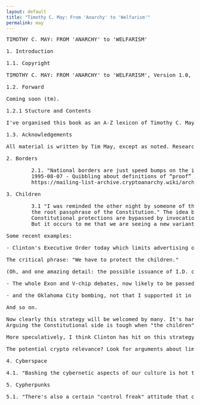 ```yaml
---
layout: default
title: "Timothy C. May: From 'Anarchy' to 'Welfarism'"
permalink: may
---
```

<pre class="col">
TIMOTHY C. MAY: FROM 'ANARCHY' to 'WELFARISM'

1. Introduction

1.1. Copyright

TIMOTHY C. MAY: FROM 'ANARCHY' to 'WELFARISM', Version 1.0, 2022-05-20. No rights reserved. Please use as you like and kindly link to the original page or the print edition. Please include TIMOTHY C. MAY whenever quoting him from this book. Tim asks in his Cyphernomicon not to put any other name on his words but his, and we ought to respect that.

1.2. Forward

Coming soon (tm).

1.2.1 Stucture and Contents

I've organised this book as an A-Z lexicon of Timothy C. May's most interesting, insightful, and inflammatory online email and forum writing. This writing spans the course of over a decade as has hithero been difficult to access because it is scattered across thousands of emails on old forum archives. I've left out his stand-alone pieces like The Crypto-Anarchist Manifesto or the Cyphernomicon because they are better read in their entirety on their own.

1.3. Acknowledgements 

All material is written by Tim May, except as noted. Research, compilation, forward and editing by 0x000m. This work could not have been done without access to the Cypherpunk Mailing List plaintext archives of Ryan Lackey and their stylized archive on https://cryptoanarchy.wiki/ by Tom Busby.

2. Borders

        2.1. "National borders are just speed bumps on the information superhighway." 
        1995-08-07 - Quibbling about definitions of “proof”             
        https://mailing-list-archive.cryptoanarchy.wiki/archive/1995/08/096910121e38037aef2b4b9bb6400ee771c7ce372222b3a596adddd9add4d577/

3. Children

        3.1 "I was reminded the other night by someone of the "'National security' is 
        the root passphrase of the Constitution." The idea being that the normal 
        Constitutional protections are bypassed by invocation of "national security." 
        But it occurs to me that we are seeing a new variant of this: "Protect the children."

Some recent examples:

- Clinton's Executive Order today which limits advertising of cigarettes, limits the display of tobacco-related symbols and words on t-shirts, baseball caps, billboards, and publically-visible signs at sports events. (There were all kinds of details, most of them blatantly in violation of the First Amendment. I half-watched the Clinton announcement, but didn't take notes...consult your newspaper or the Web.)

The critical phrase: "We have to protect the children."

(Oh, and one amazing detail: the possible issuance of I.D. cards to all of those under the age of 18. Besides being useful for things like curfews, video tape rental prohibitions, and the cigarette ban, it would lead to I.D. cards for those over 18. naturally (if those over 18 don't have to carry them, then all a child less than 18 has to do is to claim not to have to carry one because he's 18!)

- The whole Exon and V-chip debates, now likely to be passed by Congress, are about "protecting children."

- and the Oklahoma City bombing, not that I supported it in any way, was seen as especially horrific because of the children that were killed. This means that restrictive legislation, such as bans on explosives information, guns, etc., can be justified as measures to "protect children."

And so on.

Now clearly this strategy will be welcomed by many. It's hard to argue against children and against the "protection of children." 
Arguing the Constitutional side is tough when "the children" are at issue.

More speculatively, I think Clinton has hit on this strategy as a way to line up support from the Republican majority in Congress on many key issues. There may even be repercussions for welfare and health care issues (which Clinton can also cast as "protect the children" issues).

The potential crypto relevance? Look for arguments about limiting access to strong crypto to be more heavily focussed on "pedophiles" and "pornographers." Look for calls to have a national I.D. card--which serves many State-needed purposes (and I don't mean in terms of Revelations). A national I.D. card could then be tied in to GAK/escrow systems. "We have to protect the children." 1995-08-11 - “Protect the children” as passphrase to Constitution https://mailing-list-archive.cryptoanarchy.wiki/archive/1995/08/97fd968e94dd433641337c754a893e695a13d37f8e5364fa7406598b8e01a48e/

4. Cyberspace

4.1. "Bashing the cybernetic aspects of our culture is hot these days. I expect Oprah and Sally Jesse to soon be doing shows on this. Children whose mothers are Net addicts, brothers who kill their sisters for using "vi," and jilted cyberlovers who are in relationships with their shrinkwraps." 1995-08-08 - Slouka’s “War of the Worlds” (trashing of computers) https://mailing-list-archive.cryptoanarchy.wiki/archive/1995/08/dde7e50171fd289407933fc8fc8fcb96b2a631b9a9acc6e7b920fff22b288ec8/

5. Cypherpunks

5.1. "There's also a certain "control freak" attitude that creeps into this list (and other lists, of course) at times, wherein people say that their current interest is vastly more important than anything else and that anyone who does not drop their frivolous other interests and begin work immediately on the One True Project are fools and knaves, and are probably secretly working for the NSA! (:-}). People should write about what interests them. Those who wish to program, should program. Those who wish to explore number theory, should explore number theory. And so on. Attempting to control what gets posted on this list is pointless. If you don't like a particular topic, or an author, use filters and kill files...Insulting people as "ciphergroupies" because they are not working on one's current interest seems needlessly counterproductive. Just my views. If you don't like 'em, ignore them or filter them. That's the Cypherpunk way of doing things." 1995-08-10 - Conspiracies and “Ciphergroupies” https://mailing-list-archive.cryptoanarchy.wiki/archive/1995/08/1c8e7b55334c834d0281033946bb5c28a4566507452010917d6561ab49b432fd/

</pre>


